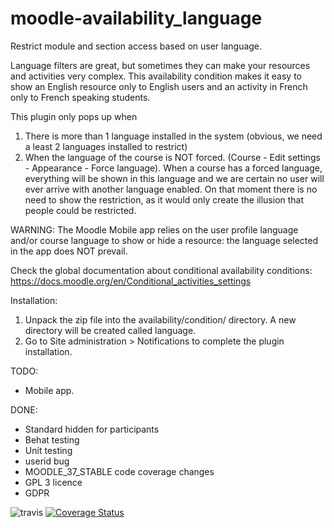moodle-availability_language
======================================

Restrict module and section access based on user language.

Language filters are great, but sometimes they can make your resources and activities very complex. 
This availability condition makes it easy to show an English resource only to English users and an
activity in French only to French speaking students.

This plugin only pops up when
1. There is more than 1 language installed in the system (obvious, we need a least 2 languages installed
   to restrict)
2. When the language of the course is NOT forced. (Course - Edit settings - Appearance - Force language).
   When a course has a forced language, everything will be shown in this language and we are certain no
   user will ever arrive with another language enabled. On that moment there is no need to show the
   restriction, as it would only create the illusion that people could be restricted.

WARNING: The Moodle Mobile app relies on the user profile language and/or course language to show or
hide a resource: the language selected in the app does NOT prevail.

Check the global documentation about conditional availability conditions:
   https://docs.moodle.org/en/Conditional_activities_settings

Installation:

1. Unpack the zip file into the availability/condition/ directory. A new directory will be created called
   language.
2. Go to Site administration > Notifications to complete the plugin installation.

TODO:
* Mobile app.

DONE:
* Standard hidden for participants
* Behat testing
* Unit testing
* userid bug
* MOODLE_37_STABLE code coverage changes
* GPL 3 licence
* GDPR


![travis](https://travis-ci.org/ewallah/moodle-availability_language.svg)
[![Coverage Status](https://coveralls.io/repos/github/ewallah/moodle-availability_language/badge.svg?branch=master)](https://coveralls.io/github/ewallah/moodle-availability_language?branch=master)
